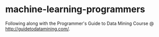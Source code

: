 machine-learning-programmers
============================

Following along with the Programmer's Guide to Data Mining Course @ http://guidetodatamining.com/.
